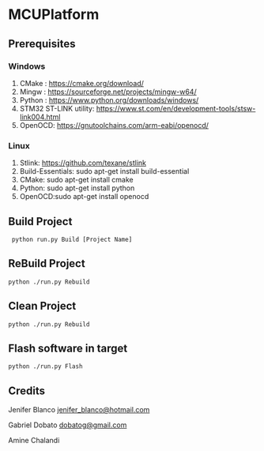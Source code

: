 # MCUPlatform

## Prerequisites
### Windows
1. CMake  : https://cmake.org/download/
2. Mingw  : https://sourceforge.net/projects/mingw-w64/
3. Python : https://www.python.org/downloads/windows/
4. STM32 ST-LINK utility: https://www.st.com/en/development-tools/stsw-link004.html
5. OpenOCD: https://gnutoolchains.com/arm-eabi/openocd/

### Linux
1. Stlink: https://github.com/texane/stlink
2. Build-Essentials: sudo apt-get install build-essential
3. CMake:  sudo apt-get install cmake
4. Python: sudo apt-get install python
6. OpenOCD:sudo apt-get install openocd 

## Build Project 
```
 python run.py Build [Project Name]
```
## ReBuild Project
```
python ./run.py Rebuild
```
## Clean Project
```
python ./run.py Rebuild
```
## Flash software in target
```
python ./run.py Flash
```

## Credits
Jenifer Blanco jenifer_blanco@hotmail.com

Gabriel Dobato dobatog@gmail.com

Amine Chalandi


